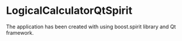 # LogicalCalculatorQtSpirit
The application has been created with using boost.spirit library and Qt framework.
